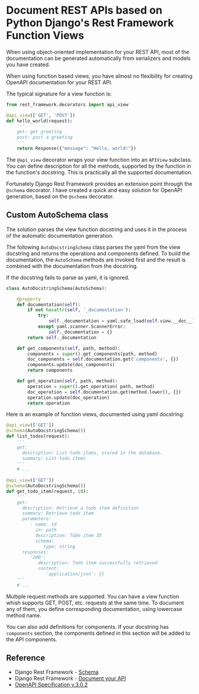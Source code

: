 # Document REST APIs based on Python Django's Rest Framework Function Views

When using object-oriented implementation for your REST API, most of the documentation can be generated automatically from serializers and models you have created.

When using function based views, you have almost no flexibility for creating OpenAPI documentation for your REST API.

The typical signature for a view function is:

```python
from rest_framework.decorators import api_view

@api_view(['GET', 'POST'])
def hello_world(request):
    '''
    get: get greeting
    post: post a greeting
    '''
    return Response({"message": "Hello, world!"})
```

The `@api_view` decorator wraps your view function into an `APIView` subclass. You can define description for all the methods, supported by the function in the function's docstring. This is practically all the supported documentation.

Fortunately Django Rest Framework provides an extension point through the `@schema`  decorator. I have created a quick and easy solution for OpenAPI generation, based on the `@schema` decorator. 

## Custom AutoSchema class

The solution parses the view function docstring and uses it in the process of the automatic documentation generation. 

The following `AutoDocstringSchema` class parses the yaml from the view docstring and returns the operations and components defined.  To build the documentation, the `AutoSchema` methods are invoked first and the result is combined with the documentation from the docstring.

If the docstring fails to parse as yaml, it is ignored.

```python
class AutoDocstringSchema(AutoSchema):

    @property
    def documentation(self):
        if not hasattr(self, '_documentation'):
            try:
                self._documentation = yaml.safe_load(self.view.__doc__)
            except yaml.scanner.ScannerError:
                self._documentation = {}
        return self._documentation

    def get_components(self, path, method):
        components = super().get_components(path, method)
        doc_components = self.documentation.get('components', {})
        components.update(doc_components)
        return components

    def get_operation(self, path, method):
        operation = super().get_operation( path, method)
        doc_operation = self.documentation.get(method.lower(), {})
        operation.update(doc_operation)
        return operation
```

Here is an example of function views, documented using yaml docstring:

```python
@api_view(['GET'])
@schema(AutoDocstringSchema())
def list_todos(request):
    '''
    get:
      description: List todo items, stored in the database.
      summary: List todo items
    '''
    # ...
    
@api_view(['GET'])
@schema(AutoDocstringSchema())
def get_todo_item(request, id):
    '''
    get:
      description: Retrieve a todo item definition
      summary: Retrieve todo item
      parameters:
         - name: id
           in: path
           description: ToDo item ID
           schema:
              type: string
      responses:
         '200':
            description: Todo item successfully retrieved
            content:
               'application/json': {}
    '''
    # ...
```

Multiple request methods are supported. You can have a view function whish supports GET, POST, etc. requests at the same time. To document any of them, you define corresponding documentation, using lowercase method name.

You can also add definitions for components. If your docstring has `components` section, the components defined in this section will be added to the API components.

## Reference

* Django Rest Framework - [Schema](https://www.django-rest-framework.org/api-guide/schemas)
* Django Rest Framework - [Document your API](https://www.django-rest-framework.org/topics/documenting-your-api/)
* [OpenAPI Specification v.3.0.2](https://github.com/OAI/OpenAPI-Specification/blob/master/versions/3.0.2.md)